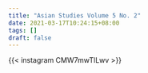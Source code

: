 ```yaml
---
title: "Asian Studies Volume 5 No. 2"
date: 2021-03-17T10:24:15+08:00
tags: []
draft: false
---
```

{{< instagram CMW7mwTlLwv >}}
